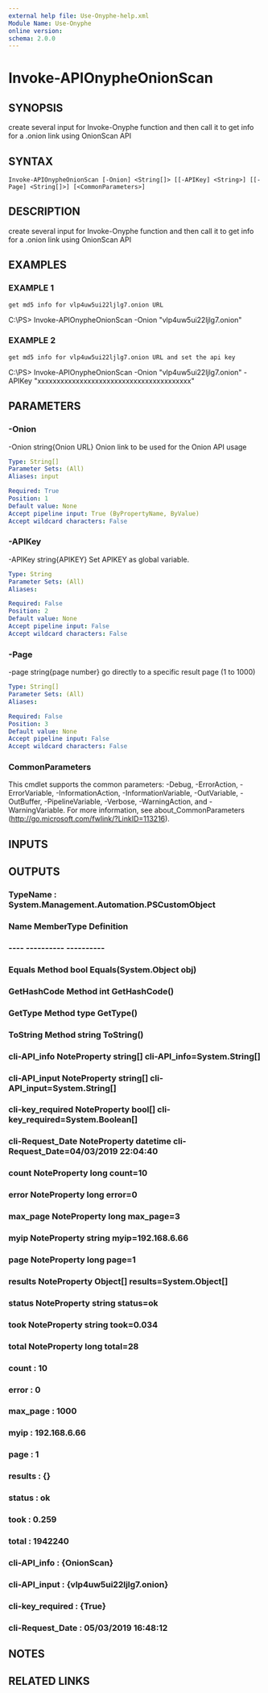 ```yaml
---
external help file: Use-Onyphe-help.xml
Module Name: Use-Onyphe
online version:
schema: 2.0.0
---
```


# Invoke-APIOnypheOnionScan

## SYNOPSIS
create several input for Invoke-Onyphe function and then call it to get info for a .onion link using OnionScan API

## SYNTAX

```
Invoke-APIOnypheOnionScan [-Onion] <String[]> [[-APIKey] <String>] [[-Page] <String[]>] [<CommonParameters>]
```

## DESCRIPTION
create several input for Invoke-Onyphe function and then call it to get info for a .onion link using OnionScan API

## EXAMPLES

### EXAMPLE 1
```
get md5 info for vlp4uw5ui22ljlg7.onion URL
```

C:\PS\> Invoke-APIOnypheOnionScan -Onion "vlp4uw5ui22ljlg7.onion"

### EXAMPLE 2
```
get md5 info for vlp4uw5ui22ljlg7.onion URL and set the api key
```

C:\PS\> Invoke-APIOnypheOnionScan -Onion "vlp4uw5ui22ljlg7.onion" -APIKey "xxxxxxxxxxxxxxxxxxxxxxxxxxxxxxxxxxxxxxxx"

## PARAMETERS

### -Onion
-Onion string{Onion URL}
Onion link to be used for the Onion API usage

```yaml
Type: String[]
Parameter Sets: (All)
Aliases: input

Required: True
Position: 1
Default value: None
Accept pipeline input: True (ByPropertyName, ByValue)
Accept wildcard characters: False
```

### -APIKey
-APIKey string{APIKEY}
Set APIKEY as global variable.

```yaml
Type: String
Parameter Sets: (All)
Aliases:

Required: False
Position: 2
Default value: None
Accept pipeline input: False
Accept wildcard characters: False
```

### -Page
-page string{page number}
go directly to a specific result page (1 to 1000)

```yaml
Type: String[]
Parameter Sets: (All)
Aliases:

Required: False
Position: 3
Default value: None
Accept pipeline input: False
Accept wildcard characters: False
```

### CommonParameters
This cmdlet supports the common parameters: -Debug, -ErrorAction, -ErrorVariable, -InformationAction, -InformationVariable, -OutVariable, -OutBuffer, -PipelineVariable, -Verbose, -WarningAction, and -WarningVariable.
For more information, see about_CommonParameters (http://go.microsoft.com/fwlink/?LinkID=113216).

## INPUTS

## OUTPUTS

### TypeName : System.Management.Automation.PSCustomObject
### Name             MemberType   Definition
### ----             ----------   ----------
### Equals           Method       bool Equals(System.Object obj)
### GetHashCode      Method       int GetHashCode()
### GetType          Method       type GetType()
### ToString         Method       string ToString()
### cli-API_info     NoteProperty string[] cli-API_info=System.String[]
### cli-API_input    NoteProperty string[] cli-API_input=System.String[]
### cli-key_required NoteProperty bool[] cli-key_required=System.Boolean[]
### cli-Request_Date NoteProperty datetime cli-Request_Date=04/03/2019 22:04:40
### count            NoteProperty long count=10
### error            NoteProperty long error=0
### max_page         NoteProperty long max_page=3
### myip             NoteProperty string myip=192.168.6.66
### page             NoteProperty long page=1
### results          NoteProperty Object[] results=System.Object[]
### status           NoteProperty string status=ok
### took             NoteProperty string took=0.034
### total            NoteProperty long total=28
### count            : 10
### error            : 0
### max_page         : 1000
### myip             : 192.168.6.66
### page             : 1
### results          : {}
### status           : ok
### took             : 0.259
### total            : 1942240
### cli-API_info     : {OnionScan}
### cli-API_input    : {vlp4uw5ui22ljlg7.onion}
### cli-key_required : {True}
### cli-Request_Date : 05/03/2019 16:48:12
## NOTES

## RELATED LINKS
